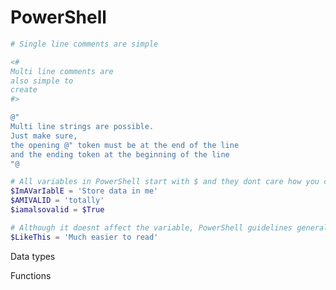 # PowerShell

```powershell
# Single line comments are simple
```

```powershell
<#
Multi line comments are
also simple to
create
#>
```

```powershell
@"
Multi line strings are possible.
Just make sure,
the opening @" token must be at the end of the line
and the ending token at the beginning of the line
"@
```

```powershell
# All variables in PowerShell start with $ and they dont care how you capitalise them
$ImAVarIablE = 'Store data in me'
$AMIVALID = 'totally'
$iamalsovalid = $True

# Although it doesnt affect the variable, PowerShell guidelines generally uses PascalCase
$LikeThis = 'Much easier to read'
```


Data types




Functions